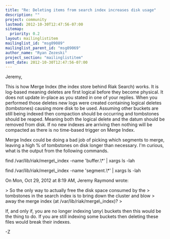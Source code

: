 ```yaml
---
title: "Re: Deleting items from search index increases disk usage"
description: ""
project: community
lastmod: 2012-10-30T12:47:56-07:00
sitemap:
  priority: 0.2
layout: mailinglistitem
mailinglist_id: "msg09089"
mailinglist_parent_id: "msg09069"
author_name: "Ryan Zezeski"
project_section: "mailinglistitem"
sent_date: 2012-10-30T12:47:56-07:00
---
```



Jeremy,

This is how Merge Index (the index store behind Riak Search) works. It is
log-based meaning deletes are first logical before they become physical.
 It does not update in-place as you stated in one of your replies. When
you performed those deletes new logs were created containing logical
deletes (tombstones) causing more disk to be used. Assuming other buckets
are still being indexed then compaction should be occurring and tombstones
should be reaped. Meaning both the logical delete and the datum should be
removed from disk. If no new indexes are arriving then nothing will be
compacted as there is no time-based trigger on Merge Index.

Merge Index could be doing a bad job of picking which segments to merge,
leaving a high % of tombstones on disk longer than necessary. I'm curious,
what is the output from the following commands.

find /var/lib/riak/merge\\_index -name 'buffer.\\*' | xargs ls -lah

find /var/lib/riak/merge\\_index -name 'segment.\\*' | xargs ls -lah


On Mon, Oct 29, 2012 at 8:19 AM, Jeremy Raymond  wrote:

&gt; So the only way to actually free the disk space consumed by the
&gt; tombstones in the search index is to bring down the cluster and blow
&gt; away the merge index (at /var/lib/riak/merge\\_index)?
&gt;


If, and only if, you are no longer indexing \\_any\\_ buckets then this would
be the thing to do. If you are still indexing some buckets then deleting
these files would break their indexes.

-Z
